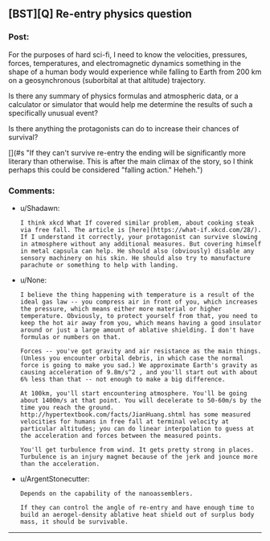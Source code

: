 ## [BST][Q] Re-entry physics question

### Post:

For the purposes of hard sci-fi, I need to know the velocities, pressures, forces, temperatures, and electromagnetic dynamics something in the shape of a human body would experience while falling to Earth from 200 km on a geosynchronous (suborbital at that altitude) trajectory.

Is there any summary of physics formulas and atmospheric data, or a calculator or simulator that would help me determine the results of such a specifically unusual event?

[](#s "Our protagonist has two nanoassemblers, one the volume of half a lung, the other the volume of a full lung, and the mass of two human bodies, one cyborg, one android, to manufacture with. The android's brain runs on a nanotech quantum computer in the other lung, but the cyborg is a human brain augmented with nanotech *in neuro* and an auxiliary android-style neural simulator in their other half-lung. The cyborg has respirocytes in their blood stream, capable of both transporting oxygen and carbon dioxide separately. In this setting quantum computers are contained through laser cooling and thermoelectrics, all enhanced by nanotech.")

[](#s "The cyborg can be rebuilt after the incident. They have the technology. If necessary they can be reclaimed from neural backup and bodily reconstruction, but this is the absolute worst case, as they contain evidence necessary for their continued survival. The cyborg's brain and auxiliary computer has to remain intact and alive. In second-worst case they can backup the cyborg's mind, but the organic medium of the evidence is a significant chunk of their probability of continued survival. Similarly, the android's computer has to remain intact as forensic evidence. They can jettison spare mass i.e. limbs, however, if they survive the fall they will be in the ocean waiting to be rescued for at most a week.")

Is there anything the protagonists can do to increase their chances of survival?

[](#s "If they can't survive re-entry the ending will be significantly more literary than otherwise. This is after the main climax of the story, so I think perhaps this could be considered "falling action." Heheh.")

### Comments:

- u/Shadawn:
  ```
  I think xkcd What If covered similar problem, about cooking steak via free fall. The article is [here](https://what-if.xkcd.com/28/). If I understand it correctly, your protagonist can survive slowing in atmosphere without any additional measures. But covering himself in metal capsula can help. He should also (obviously) disable any sensory machinery on his skin. He should also try to manufacture parachute or something to help with landing.
  ```

- u/None:
  ```
  I believe the thing happening with temperature is a result of the ideal gas law -- you compress air in front of you, which increases the pressure, which means either more material or higher temperature. Obviously, to protect yourself from that, you need to keep the hot air away from you, which means having a good insulator around or just a large amount of ablative shielding. I don't have formulas or numbers on that.

  Forces -- you've got gravity and air resistance as the main things. (Unless you encounter orbital debris, in which case the normal force is going to make you sad.) We approximate Earth's gravity as causing acceleration of 9.8m/s^2 , and you'll start out with about 6% less than that -- not enough to make a big difference.

  At 100km, you'll start encountering atmosphere. You'll be going about 1400m/s at that point. You will decelerate to 50-60m/s by the time you reach the ground. http://hypertextbook.com/facts/JianHuang.shtml has some measured velocities for humans in free fall at terminal velocity at particular altitudes; you can do linear interpolation to guess at the acceleration and forces between the measured points.

  You'll get turbulence from wind. It gets pretty strong in places. Turbulence is an injury magnet because of the jerk and jounce more than the acceleration.
  ```

- u/ArgentStonecutter:
  ```
  Depends on the capability of the nanoassemblers.

  If they can control the angle of re-entry and have enough time to build an aerogel-density ablative heat shield out of surplus body mass, it should be survivable.
  ```

---

